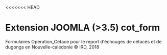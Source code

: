 <<<<<<< HEAD
# Extension JOOMLA (>3.5) cot_form 
Formulaires Operation_Cetace pour le report d'échouges de cétacés et de dugongs en Nouvelle-calédonie
© IRD, 2018

